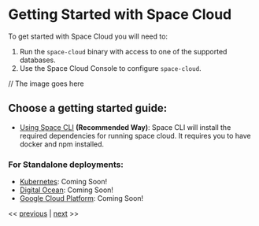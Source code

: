 # Getting Started with Space Cloud

To get started with Space Cloud you will need to:
1. Run the `space-cloud` binary with access to one of the supported databases.
2. Use the Space Cloud Console to configure `space-cloud`.

// The image goes here

## Choose a getting started guide:
- [Using Space CLI](https://spaceuptech.com/docs/getting-started/space-cli) **(Recommended Way)**: Space CLI will install the required dependencies for running space cloud. It requires you to have docker and npm installed.

### For Standalone deployments:
- [Kubernetes](https://spaceuptech.com/docs/deploy/kubernetes): Coming Soon!
- [Digital Ocean](https://spaceuptech.com/docs/deploy/digital-ocean): Coming Soon!
- [Google Cloud Platform](https://spaceuptech.com/docs/deploy/digital-ocean): Coming Soon!

<< [previous](https://spaceuptech.com/docs) | [next](https://spaceuptech.com/docs/getting-started/space-cli) >>